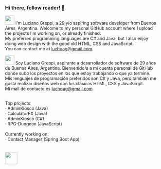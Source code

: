 ### Hi there, fellow reader! 👋

<img height=30 src="https://lh3.googleusercontent.com/proxy/dkOd--vE4yxJbvfsv2KfDi8Ca18IyDbUqn2yzmM-XdDKEa61eCvI7QVKUCo-p_Ddo4vyEweUzWeIBicuYB5Tbf9XWDFxn3yl"> I'm Luciano Greppi, a 29 y/o aspiring software developer from Buenos Aires, Argentina. Welcome to my personal GitHub account where I upload the projects I'm working on, or already finished.<br>
My preferred programming languages are C# and Java, but I also enjoy doing web design with the good old HTML, CSS and JavaScript.<br>
You can contact me at luchoag@gmail.com.<br>

<img height=30 src="https://cdn.icon-icons.com/icons2/1531/PNG/128/3253482-flag-spain-icon_106784.png"> Soy Luciano Greppi, aspirante a desarrollador de software de 29 años de Buenos Aires, Argentina. Bienvenido/a a mi cuenta personal de GitHub donde subo los proyectos en los que estoy trabajando o que ya terminé.<br>
Mis lenguajes de programación preferidos son C# y Java, pero también me gusta realizar diseños web con los clásicos HTML, CSS y JavaScript.<br>
Mi mail de contacto es luchoag@gmail.com.<br>

<br>
Top projects:<br>
· AdminKiosco (Java)<br>
· CalculatorFX (Java)<br>
· AdminKiosco (C#)<br>
· RPG-Dungeon (JavaScript)<br>
<br>
Currently working on: <br>
· Contact Manager (Spring Boot App)<br>
<br>
<br>
<a href="https://www.linkedin.com/in/luciano-adolfo-greppi/"><img height=40 src="https://encrypted-tbn0.gstatic.com/images?q=tbn%3AANd9GcSk-cX_eLmfG6blX5lcqrcnB59gvHWpCmiK4Q&usqp=CAU"></a>


<!--
**Luchoag/Luchoag** is a ✨ _special_ ✨ repository because its `README.md` (this file) appears on your GitHub profile.

Here are some ideas to get you started:

- 🔭 I’m currently working on ...
- 🌱 I’m currently learning ...
- 👯 I’m looking to collaborate on ...
- 🤔 I’m looking for help with ...
- 💬 Ask me about ...
- 📫 How to reach me: ...
- 😄 Pronouns: ...
- ⚡ Fun fact: ...
-->
